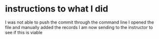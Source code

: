 # instructions to what I did
I was not able to push the commit through the command line
I opened the file and manually added the records
I am now sending to the instructor to see if this is viable
